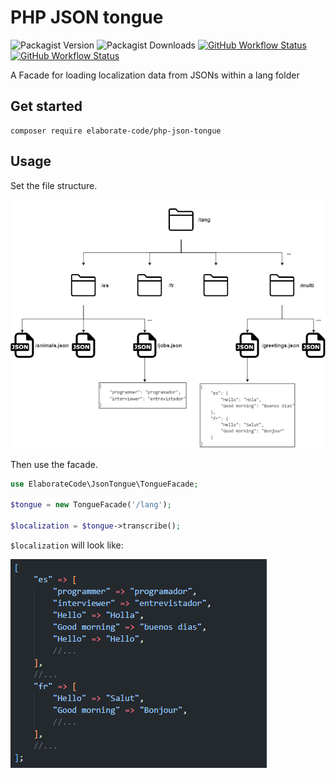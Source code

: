 # PHP JSON tongue

![Packagist Version](https://img.shields.io/packagist/v/elaborate-code/php-json-tongue?label=Version&style=plastic)
![Packagist Downloads](https://img.shields.io/packagist/dt/elaborate-code/php-json-tongue?label=Downloads&style=plastic)
[![GitHub Workflow Status](https://img.shields.io/github/workflow/status/elaborate-code/php-json-tongue/run-tests?label=Tests)](https://github.com/elaborate-code/php-json-tongue/actions/workflows/run-tests.yml)
[![GitHub Workflow Status](https://img.shields.io/github/workflow/status/elaborate-code/php-json-tongue/Fix%20PHP%20code%20style%20issues?label=Code%20Style)](https://github.com/elaborate-code/php-json-tongue/actions/workflows/fix-php-code-style-issues.yml)


A Facade for loading localization data from JSONs within a lang folder

## Get started

```text
composer require elaborate-code/php-json-tongue
```

## Usage

Set the file structure.

![illustration](illustration.png)

Then use the facade.

```php
use ElaborateCode\JsonTongue\TongueFacade;

$tongue = new TongueFacade('/lang');

$localization = $tongue->transcribe();
```

`$localization` will look like:

![transcribed](transcribed.png)

